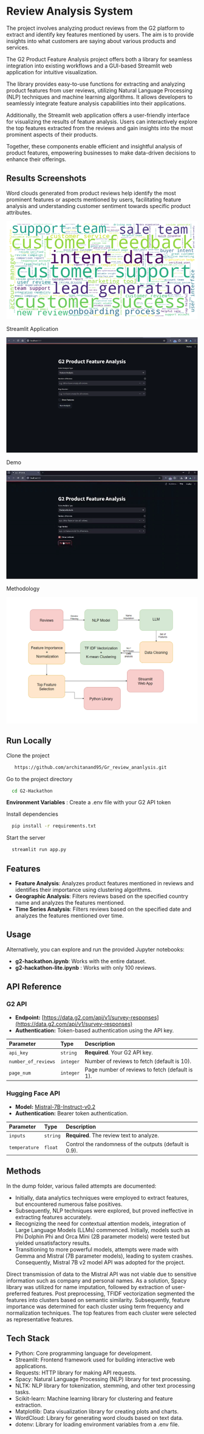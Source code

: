 
# Review Analysis System

The project involves analyzing product reviews from the G2 platform to extract and identify key features mentioned by users. The aim is to provide insights into what customers are saying about various products and services.

The G2 Product Feature Analysis project offers both a library for seamless integration into existing workflows and a GUI-based Streamlit web application for intuitive visualization.

The library provides easy-to-use functions for extracting and analyzing product features from user reviews, utilizing Natural Language Processing (NLP) techniques and machine learning algorithms. It allows developers to seamlessly integrate feature analysis capabilities into their applications.

Additionally, the Streamlit web application offers a user-friendly interface for visualizing the results of feature analysis. Users can interactively explore the top features extracted from the reviews and gain insights into the most prominent aspects of their products.

Together, these components enable efficient and insightful analysis of product features, empowering businesses to make data-driven decisions to enhance their offerings.




## Results Screenshots
Word clouds generated from product reviews help identify the most prominent features or aspects mentioned by users, facilitating feature analysis and understanding customer sentiment towards specific product attributes. 

![wordcloud](./images/Sample-Wordcloud.png)


Streamlit Application


![streamlit](./images/streamlit.png)


Demo


![demo](./images/demo.gif)

Methodology

![methodology](./images/methodology.png)



## Run Locally

Clone the project

```bash
   https://github.com/architanand95/Gr_review_ananlysis.git
```

Go to the project directory


```bash
  cd G2-Hackathon
```

**Environment Variables** : Create a .env file with your G2 API token

Install dependencies

```bash
  pip install -r requirements.txt
```

Start the server

```bash
  streamlit run app.py
```


## Features


* **Feature Analysis**: Analyzes product features mentioned in reviews and identifies their importance using clustering algorithms.
* **Geographic Analysis**: Filters reviews based on the specified country name and analyzes the features mentioned.
* **Time Series Analysis**: Filters reviews based on the specified date and analyzes the features mentioned over time.

## Usage

Alternatively, you can explore and run the provided Jupyter notebooks:

- **g2-hackathon.ipynb**: Works with the entire dataset.
- **g2-hackathon-lite.ipynb** : Works with only 100 reviews.

## API Reference

### G2 API

- **Endpoint:** [https://data.g2.com/api/v1/survey-responses](https://data.g2.com/api/v1/survey-responses)
- **Authentication:** Token-based authentication using the API key.

| Parameter          | Type     | Description                                       |
| :----------------- | :------- | :------------------------------------------------ |
| `api_key`          | `string` | **Required**. Your G2 API key.                   |
| `number_of_reviews`| `integer`| Number of reviews to fetch (default is 10).        |
| `page_num`         | `integer`| Page number of reviews to fetch (default is 1).   |

### Hugging Face API

- **Model:** [Mistral-7B-Instruct-v0.2](https://api-inference.huggingface.co/models/mistralai/Mistral-7B-Instruct-v0.2)
- **Authentication:** Bearer token authentication.

| Parameter    | Type     | Description                                            |
| :----------- | :------- | :----------------------------------------------------- |
| `inputs`     | `string` | **Required**. The review text to analyze.             |
| `temperature`| `float`  | Control the randomness of the outputs (default is 0.9).|

## Methods

In the dump folder, various failed attempts are documented:
- Initially, data analytics techniques were employed to extract features, but encountered numerous false positives.
- Subsequently, NLP techniques were explored, but proved ineffective in extracting features accurately.
- Recognizing the need for contextual attention models, integration of Large Language Models (LLMs) commenced. Initially, models such as Phi Dolphin Phi and Orca Mini (2B parameter models) were tested but yielded unsatisfactory results.
- Transitioning to more powerful models, attempts were made with Gemma and Mistral (7B parameter models), leading to system crashes. Consequently, Mistral 7B v2 model API was adopted for the project.

Direct transmission of data to the Mistral API was not viable due to sensitive information such as company and personal names. As a solution, Spacy library was utilized for name imputation, followed by extraction of user-preferred features. Post preprocessing, TFIDF vectorization segmented the features into clusters based on semantic similarity. Subsequently, feature importance was determined for each cluster using term frequency and normalization techniques. The top features from each cluster were selected as representative features.

## Tech Stack

- Python: Core programming language for development.
- Streamlit: Frontend framework used for building interactive web applications.
- Requests: HTTP library for making API requests.
- Spacy: Natural Language Processing (NLP) library for text processing.
- NLTK: NLP library for tokenization, stemming, and other text processing tasks.
- Scikit-learn: Machine learning library for clustering and feature extraction.
- Matplotlib: Data visualization library for creating plots and charts.
- WordCloud: Library for generating word clouds based on text data.
- dotenv: Library for loading environment variables from a .env file.





